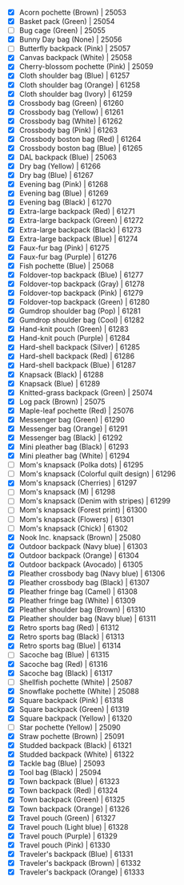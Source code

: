- [x] Acorn pochette (Brown) | 25053
- [x] Basket pack (Green) | 25054
- [ ] Bug cage (Green) | 25055
- [x] Bunny Day bag (None) | 25056
- [ ] Butterfly backpack (Pink) | 25057
- [x] Canvas backpack (White) | 25058
- [x] Cherry-blossom pochette (Pink) | 25059
- [x] Cloth shoulder bag (Blue) | 61257
- [x] Cloth shoulder bag (Orange) | 61258
- [x] Cloth shoulder bag (Ivory) | 61259
- [x] Crossbody bag (Green) | 61260
- [x] Crossbody bag (Yellow) | 61261
- [x] Crossbody bag (White) | 61262
- [x] Crossbody bag (Pink) | 61263
- [x] Crossbody boston bag (Red) | 61264
- [x] Crossbody boston bag (Blue) | 61265
- [x] DAL backpack (Blue) | 25063
- [x] Dry bag (Yellow) | 61266
- [x] Dry bag (Blue) | 61267
- [x] Evening bag (Pink) | 61268
- [x] Evening bag (Blue) | 61269
- [x] Evening bag (Black) | 61270
- [x] Extra-large backpack (Red) | 61271
- [x] Extra-large backpack (Green) | 61272
- [x] Extra-large backpack (Black) | 61273
- [x] Extra-large backpack (Blue) | 61274
- [x] Faux-fur bag (Pink) | 61275
- [x] Faux-fur bag (Purple) | 61276
- [x] Fish pochette (Blue) | 25068
- [x] Foldover-top backpack (Blue) | 61277
- [x] Foldover-top backpack (Gray) | 61278
- [x] Foldover-top backpack (Pink) | 61279
- [x] Foldover-top backpack (Green) | 61280
- [x] Gumdrop shoulder bag (Pop) | 61281
- [x] Gumdrop shoulder bag (Cool) | 61282
- [x] Hand-knit pouch (Green) | 61283
- [x] Hand-knit pouch (Purple) | 61284
- [x] Hard-shell backpack (Silver) | 61285
- [x] Hard-shell backpack (Red) | 61286
- [x] Hard-shell backpack (Blue) | 61287
- [x] Knapsack (Black) | 61288
- [x] Knapsack (Blue) | 61289
- [x] Knitted-grass backpack (Green) | 25074
- [x] Log pack (Brown) | 25075
- [x] Maple-leaf pochette (Red) | 25076
- [x] Messenger bag (Green) | 61290
- [x] Messenger bag (Orange) | 61291
- [x] Messenger bag (Black) | 61292
- [x] Mini pleather bag (Black) | 61293
- [x] Mini pleather bag (White) | 61294
- [ ] Mom's knapsack (Polka dots) | 61295
- [ ] Mom's knapsack (Colorful quilt design) | 61296
- [x] Mom's knapsack (Cherries) | 61297
- [ ] Mom's knapsack (M) | 61298
- [ ] Mom's knapsack (Denim with stripes) | 61299
- [ ] Mom's knapsack (Forest print) | 61300
- [ ] Mom's knapsack (Flowers) | 61301
- [ ] Mom's knapsack (Chick) | 61302
- [x] Nook Inc. knapsack (Brown) | 25080
- [x] Outdoor backpack (Navy blue) | 61303
- [x] Outdoor backpack (Orange) | 61304
- [x] Outdoor backpack (Avocado) | 61305
- [x] Pleather crossbody bag (Navy blue) | 61306
- [x] Pleather crossbody bag (Black) | 61307
- [x] Pleather fringe bag (Camel) | 61308
- [x] Pleather fringe bag (White) | 61309
- [x] Pleather shoulder bag (Brown) | 61310
- [x] Pleather shoulder bag (Navy blue) | 61311
- [x] Retro sports bag (Red) | 61312
- [x] Retro sports bag (Black) | 61313
- [x] Retro sports bag (Blue) | 61314
- [ ] Sacoche bag (Blue) | 61315
- [x] Sacoche bag (Red) | 61316
- [x] Sacoche bag (Black) | 61317
- [ ] Shellfish pochette (White) | 25087
- [x] Snowflake pochette (White) | 25088
- [x] Square backpack (Pink) | 61318
- [x] Square backpack (Green) | 61319
- [x] Square backpack (Yellow) | 61320
- [ ] Star pochette (Yellow) | 25090
- [x] Straw pochette (Brown) | 25091
- [x] Studded backpack (Black) | 61321
- [x] Studded backpack (White) | 61322
- [x] Tackle bag (Blue) | 25093
- [x] Tool bag (Black) | 25094
- [x] Town backpack (Blue) | 61323
- [x] Town backpack (Red) | 61324
- [x] Town backpack (Green) | 61325
- [x] Town backpack (Orange) | 61326
- [x] Travel pouch (Green) | 61327
- [x] Travel pouch (Light blue) | 61328
- [x] Travel pouch (Purple) | 61329
- [x] Travel pouch (Pink) | 61330
- [x] Traveler's backpack (Blue) | 61331
- [x] Traveler's backpack (Brown) | 61332
- [x] Traveler's backpack (Orange) | 61333
